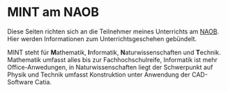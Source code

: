 # MINT am NAOB
Diese Seiten richten sich an die Teilnehmer meines Unterrichts am [NAOB](https://naob-koeln.de). Hier werden Informationen zum Unterrichtsgeschehen gebündelt.

MINT steht für **M**athematik, **I**nformatik, **N**aturwissenschaften und **T**echnik.
Mathematik umfasst alles bis zur Fachhochschulreife,
Informatik ist mehr Office-Anwedungen,
in Naturwissenschaften liegt der Schwerpunkt auf Physik und
Technik umfasst Konstruktion unter Anwendung der CAD-Software Catia.
